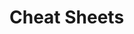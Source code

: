                                                              
                                                                                                                
# Cheat Sheets           

   




